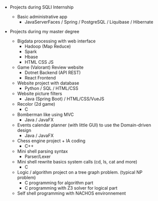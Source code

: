- Projects during SQLI Internship  
    - Basic administrative app
	    - JavaServerFaces / Spring / PostgreSQL / Liquibase / Hibernate
  
- Projects during my master degree
    - Bigdata processing with web interface
        - Hadoop (Map Reduce)
        - Spark
        - Hbase
        - HTML CSS JS
    - Game (Valorant) Review website
        - Dotnet Backend (API REST)
        - React Frontend 
    - Website project with database 
        - Python / SQL / HTML/CSS  
    - Website picture filters   
        - Java (Spring Boot) / HTML/CSS/VueJS  
    - Recolor (2d game) 
        - C  
    - Bomberman like using MVC
        - Java / JavaFX
    - Events calendar planner (with little GUI) to use the Domain-driven design   
        - Java / JavaFX  
    - Chess engine project + IA coding   
        - C++  
    - Mini shell parsing syntax   
        - Parser/Lexer  
    - Mini shell rewrite basics system calls (cd, ls, cat and more)   
        - C   
    - Logic / algorithm project on a tree graph problem. (typical NP problem)  
        - C programming for algorithm part  
        - C programming with Z3 solver for logical part  
    - Self shell programming with NACHOS environnement
